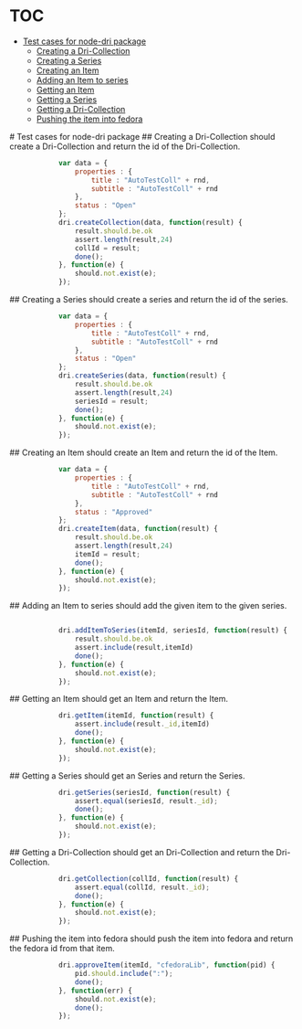 # TOC
   - [Test cases for node-dri package](#test-cases-for-node-dri-package)
     - [Creating a Dri-Collection](#test-cases-for-node-dri-package-creating-a-dri-collection)
     - [Creating a Series](#test-cases-for-node-dri-package-creating-a-series)
     - [Creating an Item](#test-cases-for-node-dri-package-creating-an-item)
     - [Adding an Item to series](#test-cases-for-node-dri-package-adding-an-item-to-series)
     - [Getting an Item](#test-cases-for-node-dri-package-getting-an-item)
     - [Getting a Series](#test-cases-for-node-dri-package-getting-a-series)
     - [Getting a Dri-Collection](#test-cases-for-node-dri-package-getting-a-dri-collection)
     - [Pushing the item into fedora](#test-cases-for-node-dri-package-pushing-the-item-into-fedora)
<a name="" />
 
<a name="test-cases-for-node-dri-package" />
# Test cases for node-dri package
<a name="test-cases-for-node-dri-package-creating-a-dri-collection" />
## Creating a Dri-Collection
should create a Dri-Collection and return the id of the Dri-Collection.

```js
			var data = {
				properties : {
					title : "AutoTestColl" + rnd,
					subtitle : "AutoTestColl" + rnd
				},
				status : "Open"
			};
			dri.createCollection(data, function(result) {
				result.should.be.ok
				assert.length(result,24)
				collId = result;
				done();
			}, function(e) {
				should.not.exist(e);
			});
```

<a name="test-cases-for-node-dri-package-creating-a-series" />
## Creating a Series
should create a series and return the id of the series.

```js
			var data = {
				properties : {
					title : "AutoTestColl" + rnd,
					subtitle : "AutoTestColl" + rnd
				},
				status : "Open"
			};
			dri.createSeries(data, function(result) {
				result.should.be.ok
				assert.length(result,24)
				seriesId = result;
				done();
			}, function(e) {
				should.not.exist(e);
			});
```

<a name="test-cases-for-node-dri-package-creating-an-item" />
## Creating an Item
should create an Item and return the id of the Item.

```js
			var data = {
				properties : {
					title : "AutoTestColl" + rnd,
					subtitle : "AutoTestColl" + rnd
				},
				status : "Approved"
			};
			dri.createItem(data, function(result) {
				result.should.be.ok
				assert.length(result,24)
				itemId = result;
				done();
			}, function(e) {
				should.not.exist(e);
			});
```

<a name="test-cases-for-node-dri-package-adding-an-item-to-series" />
## Adding an Item to series
should add the given item to the given series.

```js

			dri.addItemToSeries(itemId, seriesId, function(result) {
				result.should.be.ok
				assert.include(result,itemId)
				done();
			}, function(e) {
				should.not.exist(e);
			});
```

<a name="test-cases-for-node-dri-package-getting-an-item" />
## Getting an Item
should get an Item and return the Item.

```js
			dri.getItem(itemId, function(result) {
				assert.include(result._id,itemId)
				done();
			}, function(e) {
				should.not.exist(e);
			});
```

<a name="test-cases-for-node-dri-package-getting-a-series" />
## Getting a Series
should get an Series and return the Series.

```js
			dri.getSeries(seriesId, function(result) {
				assert.equal(seriesId, result._id);
				done();
			}, function(e) {
				should.not.exist(e);
			});
```

<a name="test-cases-for-node-dri-package-getting-a-dri-collection" />
## Getting a Dri-Collection
should get an Dri-Collection and return the Dri-Collection.

```js
			dri.getCollection(collId, function(result) {
				assert.equal(collId, result._id);
				done();
			}, function(e) {
				should.not.exist(e);
			});
```

<a name="test-cases-for-node-dri-package-pushing-the-item-into-fedora" />
## Pushing the item into fedora
should push the item into fedora and return the fedora id from that item.

```js
			dri.approveItem(itemId, "cfedoraLib", function(pid) {
				pid.should.include(":");
				done();
			}, function(err) {
				should.not.exist(e);
				done();
			});
```

